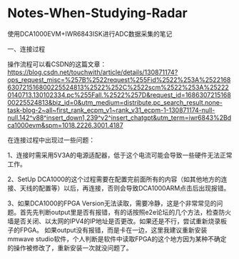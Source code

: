 # Notes-When-Studying-Radar
使用DCA1000EVM+IWR6843ISK进行ADC数据采集的笔记

一、连接过程

操作流程可以看CSDN的这篇文章：https://blog.csdn.net/touchwith/article/details/130871174?ops_request_misc=%257B%2522request%255Fid%2522%253A%2522168630721516800225524813%2522%252C%2522scm%2522%253A%252220140713.130102334.pc%255Fall.%2522%257D&request_id=168630721516800225524813&biz_id=0&utm_medium=distribute.pc_search_result.none-task-blog-2~all~first_rank_ecpm_v1~rank_v31_ecpm-1-130871174-null-null.142^v88^insert_down1,239^v2^insert_chatgpt&utm_term=iwr6843%2Bdca1000evm&spm=1018.2226.3001.4187


在连接过程中出现过一些问题：

1、连接时需采用5V3A的电源适配器，低于这个电流可能会导致一些硬件无法正常工作。

2、SetUp DCA1000的这个过程需要在配置完前面所有的内容（如其他地方的连接、天线的配置等）以后，再连接，否则会导致DCA1000ARM点击后出现报错。

3、如果DCA1000的FPGA Version无法读取，需要冷静，这是个非常常见的问题。首先先判断output里是否有报错，有的话按照e2e论坛的几个方法，检查防火墙是否关闭、以太网的IPV4的IP地址是否更改。如果还是不行，尝试重新烧录板子的FPGA。
如果output没有报错，而是卡在一边，这里我建议重新安装mmwave studio软件，个人判断是软件中读取FPGA的这个地方因为某种不确定的操作被修改了，重新安装一次就没问题了。
